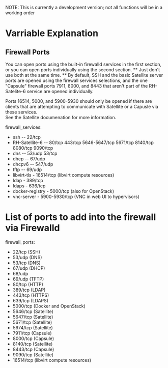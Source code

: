 NOTE: This is currently a development version; not all functions will be in a working order

Varriable Explanation
=====================

Firewall Ports
---------------
You can open ports using the built-in firewalld services in the first section,
or you can open ports individually using the second section.
** Just don't use both at the same time. **
By default, SSH and the basic Satellite server ports are opened using the firewall 
services selections, and the one "Capsule" firewall ports 7911, 8000, and 8443 
that aren't part of the RH-Satelite-6 service are opened individually.

Ports 16514, 5000, and 5900-5930 should only be opened if there are clients that are
attempting to communicate with Satellite or a Capusle via these services.  
See the Satellite documenation for more information.

firewall_services:
  - ssh -- 22/tcp
  - RH-Satellite-6 -- 80/tcp 443/tcp 5646-5647/tcp 5671/tcp 8140/tcp 8080/tcp 9090/tcp
  - dns -- 53/udp 53/tcp
  - dhcp -- 67/udp
  - dhcpv6 -- 547/udp
  - tftp -- 69/udp
  - libvirt-tls - 16514/tcp (libvirt compute resources)
  - ldap - 389/tcp
  - ldaps - 636/tcp
  - docker-registry - 5000/tcp (also for OpenStack)
  - vnc-server - 5900-5930/tcp (VNC in web UI to hypervisors)

# List of ports to add into the firewall via Firewalld
firewall_ports:
  - 22/tcp (SSH)
  - 53/udp (DNS)
  - 53/tcp (DNS)
  - 67/udp (DHCP)
  - 68/udp
  - 69/udp (TFTP)
  - 80/tcp (HTTP)
  - 389/tcp (LDAP)
  - 443/tcp (HTTPS)
  - 639/tcp (LDAPS)
  - 5000/tcp (Docker and OpenStack)
  - 5646/tcp (Satellite)
  - 5647/tcp (Satellite)
  - 5671/tcp (Satellite)
  - 5674/tcp (Satellite)
  - 7911/tcp (Capsule)
  - 8000/tcp (Capsule)
  - 8140/tcp (Satellite)
  - 8443/tcp (Capsule)
  - 9090/tcp (Satellite)
  - 16514/tcp (libvirt compute resources)


